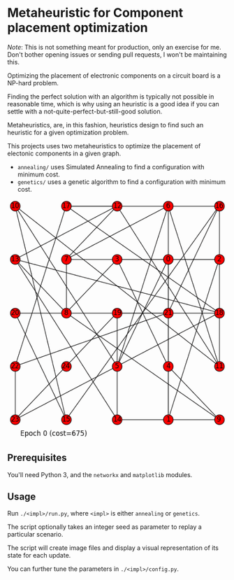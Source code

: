 # Metaheuristic for Component placement optimization

*Note*: This is not something meant for production, only an exercise for me. Don't bother
opening issues or sending pull requests, I won't be maintaining this.

Optimizing the placement of electronic components on a circuit board is a NP-hard problem.

Finding the perfect solution with an algorithm is typically not possible in reasonable time, which is why using an heuristic is a good idea if you can settle with a not-quite-perfect-but-still-good solution.

Metaheuristics, are, in this fashion, heuristics design to find such an heuristic for a given optimization problem.

This projects uses two metaheuristics to optimize the placement of electonic components in a given graph.

* `annealing/` uses Simulated Annealing to find a configuration with minimum cost.
* `genetics/` uses a genetic algorithm to find a configuration with minimum cost.

[![Progression using Simulated Annealing](./annealing/demo.gif)](./annealing/demo.gif)

## Prerequisites

You'll need Python 3, and the `networkx` and `matplotlib` modules.

## Usage

Run `./<impl>/run.py`, where `<impl>` is either `annealing` or `genetics`.

The script optionally takes an integer seed as parameter to replay a particular scenario.

The script will create image files and display a visual representation of its state for each update.

You can further tune the parameters in `./<impl>/config.py`.
